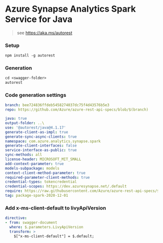# Azure Synapse Analytics Spark Service for Java

> see https://aka.ms/autorest

### Setup
```ps
npm install -g autorest
```

### Generation
```ps
cd <swagger-folder>
autorest
```

### Code generation settings
```yaml
branch: bee724836ffdeb5458274037dc75f4d43576b5e3
repo: https://github.com/Azure/azure-rest-api-specs/blob/$(branch)
```

```yaml
java: true
output-folder: ..\
use: '@autorest/java@4.1.17'
generate-client-as-impl: true
generate-sync-async-clients: true
namespace: com.azure.analytics.synapse.spark
generate-client-interfaces: false
service-interface-as-public: true
sync-methods: all
license-header: MICROSOFT_MIT_SMALL
add-context-parameter: true
models-subpackage: models
context-client-method-parameter: true
required-parameter-client-methods: true
credential-types: tokencredential
credential-scopes: https://dev.azuresynapse.net/.default
require: https://raw.githubusercontent.com/Azure/azure-rest-api-specs/$(branch)/specification/synapse/data-plane/readme.md
tag: package-spark-2020-12-01
```

### Add x-ms-client-default to livyApiVersion
```yaml
directive:
- from: swagger-document
  where: $.parameters.LivyApiVersion
  transform: >
    $["x-ms-client-default"] = $.default;
```
